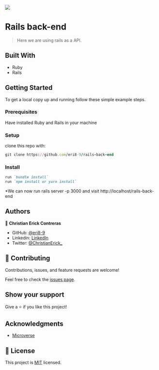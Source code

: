 ![](https://img.shields.io/badge/Microverse-blueviolet)

# Rails back-end

> Here we are using rails as a API.

## Built With

- Ruby
- Rails

## Getting Started

To get a local copy up and running follow these simple example steps.

### Prerequisites

Have installed Ruby and Rails in your machine

### Setup

clone this repo with:
``` ruby 
git clone https://github.com/eri8-9/rails-back-end
```

### Install

``` ruby
run `bundle install`
run `npm install or yarn install`
```

*We can now run rails server -p 3000 and visit http://localhost/rails-back-end 

## Authors

👤 **Christian Erick Contreras**

- GitHub: [@eri8-9](https://github.com/eri8-9)
- Linkedin: [LinkedIn](https://www.linkedin.com/in/christian-erick/)
- Twitter: [@ChristianErick_](https://twitter.com/ChristianErick_)

## 🤝 Contributing

Contributions, issues, and feature requests are welcome!

Feel free to check the [issues page](https://github.com/eri8-9/rails-back-end/issues).

## Show your support

Give a ⭐️ if you like this project!

## Acknowledgments

- [Microverse](https://www.microverse.org/)

## 📝 License

This project is [MIT](./MIT.md) licensed.
